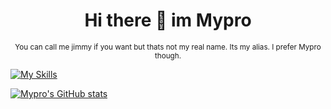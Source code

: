 <div align="center">
  <h1>Hi there 👋 im Mypro</h1>
  <sup>You can call me jimmy if you want but thats not my real name. Its my alias. I prefer Mypro though.</sup>
</div>

[![My Skills](https://skillicons.dev/icons?i=js,html,css)](https://skillicons.dev)

[![Mypro's GitHub stats](https://github-readme-stats.vercel.app/api?username=JimmyTarson12&theme=radical)](https://github.com/JimmyTarson12/github-readme-stats)
